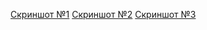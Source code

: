 <a href="./Снимок экрана 2025-09-08 095210.png">Скриншот №1</a>
<a href="./Снимок экрана 2025-09-08 095647.png">Скриншот №2</a>
<a href="./Снимок экрана 2025-09-08 095655.png">Скриншот №3</a>

